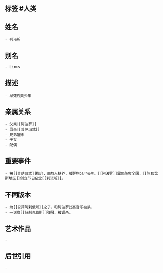 ## 标签  #人类
## 姓名
	- 利诺斯
## 别名
	- Linus
## 描述
	- 早死的美少年
## 亲属关系
	- 父亲[[阿波罗]]
	- 母亲[[普萨玛忒]]
	- 兄弟姐妹
	- 子女
	- 配偶
## 重要事件
	- 被[[普萨玛忒]]抛弃，由牧人扶养，被群狗分尸丧生。[[阿波罗]]震怒降灾全国，[[阿耳戈斯地区]]创立节日纪念[[利诺斯]]。
## 不同版本
	- 为[[安菲阿剌俄斯]]之子，和阿波罗比赛音乐被杀。
	- 一说教[[赫剌克勒斯]]弹琴，被误杀。
## 艺术作品
	-
## 后世引用
	-
